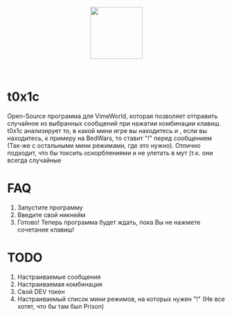 
<p align="center">
  <img src="https://user-images.githubusercontent.com/68771752/170662001-f22ca037-127f-485e-9f75-e30aa33ce111.png?raw=true" width="120" height="120 alt="t0x1c logo"/>
</p>
<br>


<h1> t0x1c</h1>
<p align="left">Open-Source программа для VimeWorld, которая позволяет отправить случайное из выбранных сообщений при нажатии комбинации клавиш. 
t0x1c анализирует то, в какой мини игре вы находитесь и , если вы находитесь, к примеру на BedWars, то ставит "!" перед сообщением (Так-же с остальными мини режимами, где это нужно). Отлично подходит, что бы токсить оскорблениями и не улетать в мут (т.к. они всегда случайные
</p>
<h1> FAQ</h1>
<ol>
<li>Запустите программу</li>
<li>Введите свой никнейм</li>
<li>Готово! Теперь программа будет ждать, пока Вы не нажмете сочетание клавиш!</li>
</ol>

<h1>TODO</h1>
<ol>
<li>Настраиваемые сообщения</li>
<li>Настраиваемая комбинация</li>
<li>Свой DEV токен</li>
<li>Настраиваемый список мини режимов, на которых нужен "!" (Не все хотят, что бы там был Prison)</li>
</ol>
